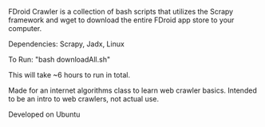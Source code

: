 FDroid Crawler is a collection of bash scripts that utilizes the Scrapy framework
and wget to download the entire FDroid app store to your computer.

Dependencies: Scrapy, Jadx, Linux

To Run: "bash downloadAll.sh"

This will take ~6 hours to run in total.

Made for an internet algorithms class to learn web crawler basics.
Intended to be an intro to web crawlers, not actual use.

Developed on Ubuntu
